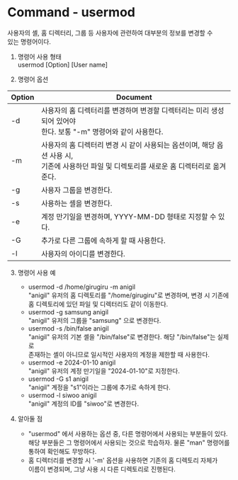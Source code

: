Command - usermod
===============
사용자의 셸, 홈 디렉터리, 그룹 등 사용자에 관련하여 대부분의 정보를 변경할 수<br>
있는 명령어이다.

1. 명령어 사용 형태<br>
usermod [Option] [User name]

2. 명령어 옵션

| Option | Document |
|--------|----------|
| -d     | 사용자의 홈 디렉터리를 변경하며 변경할 디렉터리는 미리 생성되어 있어야<br>한다. 보통 "-m" 명령어와 같이 사용한다.|
| -m     | 사용자의 홈 디렉터리 변경 시 같이 사용되는 옵션이며, 해당 옵션 사용 시,<br>기존에 사용하던 파일 및 디렉토리를 새로운 홈 디렉터리로 옮겨준다. |
| -g     | 사용자 그룹을 변경한다. |
| -s     | 사용하는 셸을 변경한다. |
| -e     | 계정 만기일을 변경하며, YYYY-MM-DD 형태로 지정할 수 있다. |
| -G     | 추가로 다른 그룹에 속하게 할 때 사용한다. |
| -l     | 사용자의 아이디를 변경한다. |

3. 명령어 사용 예<br>
    - usermod -d /home/girugiru -m anigil<br>
    "anigil" 유저의 홈 디렉토리를 "/home/girugiru"로 변경하며, 변경 시 기존에<br>
    홈 디렉토리에 있던 파일 및 디렉터리도 같이 이동한다.
    - usermod -g samsung anigil<br>
    "anigil" 유저의 그룹을 "samsung" 으로 변경한다.
    - usermod -s /bin/false anigil<br>
    "anigil" 유저의 기본 셸을 "/bin/false"로 변경한다. 해당 "/bin/false"는 실제로<br>
    존재하는 셸이 아니므로 일시적인 사용자의 계정을 제한할 때 사용한다.
    - usermod -e 2024-01-10 anigil<br>
    "anigil" 유저의 계정 만기일을 "2024-01-10"로 지정한다.
    - usermod -G s1 anigil<br>
    "anigil" 계정을 "s1"이라는 그룹에 추가로 속하게 한다.
    - usermod -l siwoo anigil<br>
    "anigil" 계정의 ID를 "siwoo"로 변경한다.

4. 알아둘 점<br>
    - "usermod" 에서 사용하는 옵션 중, 다른 명령어에서 사용되는 부분들이 있다.<br>
    해당 부분들은 그 명령어에서 사용되는 것으로 학습하자. 물론 "man" 명령어를<br>
    통하여 확인해도 무방하다.
    - 홈 디렉터리를 변경할 시 '-m' 옵션을 사용하면 기존의 홈 디렉토리 자체가<br>
    이름이 변경되며, 그냥 사용 시 다른 디렉토리로 진행된다.